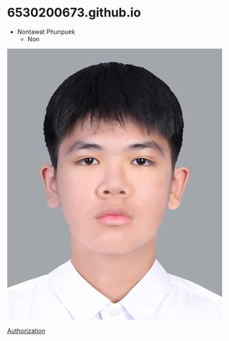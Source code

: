 # 6530200673.github.io

- Nontawat Phunpuek
    - Non

![alt text](Image_GIT/pic.jpeg)

[Authorization](authorization.md)
